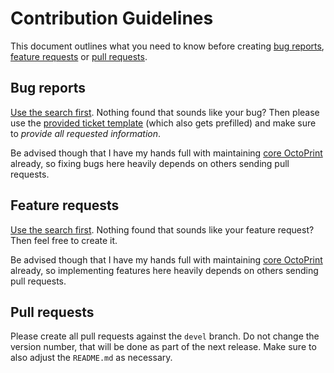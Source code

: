 # Contribution Guidelines

This document outlines what you need to know before creating [bug reports](#bug-reports),
[feature requests](#feature-requests) or [pull requests](#pull-requests).

## Bug reports

[Use the search first](https://github.com/OctoPrint/OctoPrint-MQTT/issues?q=is%3Aissue). Nothing found that sounds
like your bug? Then please use the [provided ticket template](https://raw.githubusercontent.com/OctoPrint/OctoPrint-MQTT/master/.github/ISSUE_TEMPLATE.md)
(which also gets prefilled) and make sure to *provide all requested information*.

Be advised though that I have my hands full with maintaining [core OctoPrint](https://github.com/foosel/OctoPrint)
already, so fixing bugs here heavily depends on others sending pull requests.

## Feature requests

[Use the search first](https://github.com/OctoPrint/OctoPrint-MQTT/issues?q=is%3Aissue). Nothing found that sounds
like your feature request? Then feel free to create it.

Be advised though that I have my hands full with maintaining [core OctoPrint](https://github.com/foosel/OctoPrint)
already, so implementing features here heavily depends on others sending pull requests.

## Pull requests

Please create all pull requests against the ``devel`` branch. Do not change the version number, that will be done as
part of the next release. Make sure to also adjust the `README.md` as necessary.
